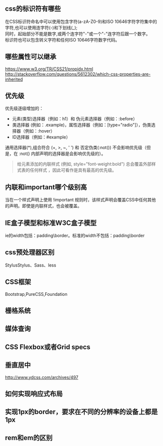 ## css的标识符有哪些
在CSS标识符命名中可以使用包含字符(a-zA-Z0-9)和ISO 10646字符字符集中的字符,也可以使用连字符(-)和下划线(_);   
同时，起始部分不能是数字,或两个连字符"-"或一个"-"连字符后跟一个数字。   
标识符也可以包含转义字符和任何ISO 10646字符数字代码。

## 哪些属性可以继承
https://www.w3.org/TR/CSS21/propidx.html   
http://stackoverflow.com/questions/5612302/which-css-properties-are-inherited

## 优先级
优先级逐级增加的：
+ 元素(类型)选择器（例如：h1）和 伪元素选择器（例如：:before）
+ 类选择器 (例如：.example)，属性选择器（例如：[type="radio"]），伪类选择器（例如：:hover）
+ ID选择器（例如：#example）  

通用选择器(*),组合符合 (+, >, ~, ' ')  和 否定伪类(:not()) 不会影响优先级（但是，在 :not() 内部声明的选择器是会影响优先级的）。

>给元素添加的内联样式 (例如, style="font-weight:bold") 总会覆盖外部样式表的任何样式 ，因此可看作是具有最高的优先级。

## 内联和important哪个级别高
当在一个样式声明上使用 !important 规则时，该样式声明会覆盖CSS中任何其他的声明。即使是内联样式，也会被覆盖。

## IE盒子模型和标准W3C盒子模型
ie的width包括：padding\border。标准的width不包括：padding\border

## css预处理器区别
StylusStylus、Sass、less

## CSS框架
Bootstrap,PureCSS,Foundation

## 栅格系统

## 媒体查询

## CSS Flexbox或者Grid specs

## 垂直居中
http://www.ydcss.com/archives/497

## 如何实现响应式布局

## 实现1px的border，要求在不同的分辨率的设备上都是1px

## rem和em的区别






